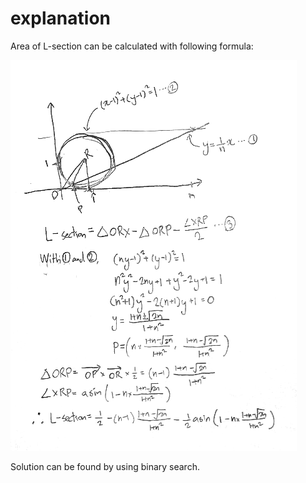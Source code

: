 # explanation

Area of L-section can be calculated with following formula:

![587.png](./587.png)

Solution can be found by using binary search.
